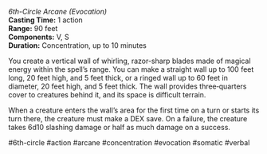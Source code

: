 *6th-Circle Arcane (Evocation)*  
**Casting Time:** 1 action  
**Range:** 90 feet  
**Components:** V, S  
**Duration:** Concentration, up to 10 minutes

You create a vertical wall of whirling, razor-sharp blades made of magical energy within the spell’s range. You can make a straight wall up to 100 feet long, 20 feet high, and 5 feet thick, or a ringed wall up to 60 feet in diameter, 20 feet high, and 5 feet thick. The wall provides three‑quarters cover to creatures behind it, and its space is difficult terrain.

When a creature enters the wall’s area for the first time on a turn or starts its turn there, the creature must make a DEX save. On a failure, the creature takes 6d10 slashing damage or half as much damage on a success.

#6th-circle #action #arcane #concentration #evocation #somatic #verbal
